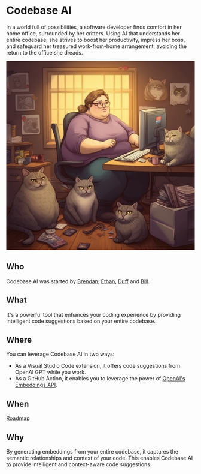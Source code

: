 # Codebase AI
In a world full of possibilities, a software developer finds comfort in her home office, surrounded by her critters. Using AI that understands her entire codebase, she strives to boost her productivity, impress her boss, and safeguard her treasured work-from-home arrangement, avoiding the return to the office she dreads.

![Cat Lady](https://raw.githubusercontent.com/codebase-ai/.github/main/images/cat-lady.png)

## Who
Codebase AI was started by [Brendan](https://github.com/brendanmd1), [Ethan](https://github.com/ethand12), [Duff](https://github.com/ggduff) and [Bill](https://github.com/william-kerr).

## What
It's a powerful tool that enhances your coding experience by providing intelligent code suggestions based on your entire codebase.

## Where
You can leverage Codebase AI in two ways:

- As a Visual Studio Code extension, it offers code suggestions from OpenAI GPT while you work.
- As a GitHub Action, it enables you to leverage the power of [OpenAI's Embeddings API](https://platform.openai.com/docs/guides/embeddings).

## When
[Roadmap](https://github.com/orgs/codebase-ai/projects/1/views/3)

## Why
By generating embeddings from your entire codebase, it captures the semantic relationships and context of your code. This enables Codebase AI to provide intelligent and context-aware code suggestions.
